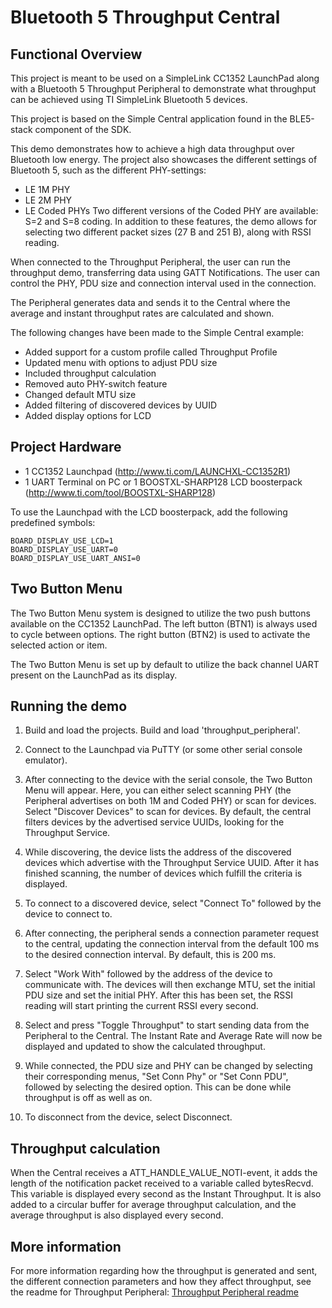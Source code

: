 # Bluetooth 5 Throughput Central

## Functional Overview

This project is meant to be used on a SimpleLink CC1352 LaunchPad along with a 
Bluetooth 5 Throughput Peripheral to demonstrate what throughput can be 
achieved using TI SimpleLink Bluetooth 5 devices.

This project is based on the Simple Central application found in the BLE5-stack
component of the SDK.

This demo demonstrates how to achieve a high data throughput over Bluetooth low 
energy. The project also showcases the different settings of Bluetooth 5, such as 
the different PHY-settings: 
- LE 1M PHY
- LE 2M PHY 
- LE Coded PHYs
Two different versions of the Coded PHY are available: S=2 and S=8 coding. In 
addition to these features, the demo allows for selecting two different packet 
sizes (27 B and 251 B), along with RSSI reading.

When connected to the Throughput Peripheral, the user can run the throughput 
demo, transferring data using GATT Notifications. The user can 
control the PHY, PDU size and connection interval used in the connection. 

The Peripheral generates data and sends it to the Central where the average and
instant throughput rates are calculated and shown.

The following changes have been made to the Simple Central example:
- Added support for a custom profile called Throughput Profile
- Updated menu with options to adjust PDU size
- Included throughput calculation
- Removed auto PHY-switch feature
- Changed default MTU size
- Added filtering of discovered devices by UUID
- Added display options for LCD

## Project Hardware
- 1 CC1352 Launchpad (http://www.ti.com/LAUNCHXL-CC1352R1)
- 1 UART Terminal on PC or 1 BOOSTXL-SHARP128 LCD boosterpack (http://www.ti.com/tool/BOOSTXL-SHARP128)

To use the Launchpad with the LCD boosterpack, add the following predefined 
symbols:
	
	BOARD_DISPLAY_USE_LCD=1
	BOARD_DISPLAY_USE_UART=0
  	BOARD_DISPLAY_USE_UART_ANSI=0

## Two Button Menu

The Two Button Menu system is designed to utilize the two push buttons available
on the CC1352 LaunchPad. The left button (BTN1) is always used to cycle
between options. The right button (BTN2) is used to activate the selected action
or item.

The Two Button Menu is set up by default to utilize the back channel UART
present on the LaunchPad as its display.

## Running the demo

1.  Build and load the projects. Build and load 'throughput_peripheral'.

2. 	Connect to the Launchpad via PuTTY (or some other serial console emulator).

3.	After connecting to the device with the serial console, the Two Button Menu
	will appear. Here, you can either select scanning PHY (the Peripheral 
	advertises on both 1M and Coded PHY) or scan for devices.
	Select "Discover Devices" to scan for devices. By default, the central 
	filters devices by the advertised service UUIDs, looking for the Throughput
	Service.
	
4. 	While discovering, the device lists the address of the discovered devices 
	which advertise with the Throughput Service UUID. After it has finished 
	scanning, the number of devices which fulfill the criteria is displayed.
	
5.	To connect to a discovered device, select "Connect To" followed by the 
	device to connect to.

6.	After connecting, the peripheral sends a connection parameter request to the
	central, updating the connection interval from the default 100 ms to the 
	desired connection interval. By default, this is 200 ms.
	
7.	Select "Work With" followed by the address of the device to communicate with.
	The devices will then exchange MTU, set the initial PDU size and set the 
	initial PHY. After this has been set, the RSSI reading will start 
	printing the current RSSI every second.

8.  Select and press "Toggle Throughput" to start sending data from the Peripheral
	to the Central. The Instant Rate and Average Rate will now be displayed and
	updated to show the calculated throughput.

9. 	While connected, the PDU size and PHY can be changed by selecting their 
	corresponding menus, "Set Conn Phy" or "Set Conn PDU", followed by selecting
	the desired option. This can be done while throughput is off as well as on.
	
10. To disconnect from the device, select Disconnect. 

## Throughput calculation
When the Central receives a ATT_HANDLE_VALUE_NOTI-event, it adds the length of
the notification packet received to a variable called bytesRecvd. This variable
is displayed every second as the Instant Throughput. It is also added 
to a circular buffer for average throughput calculation, and the average throughput
is also displayed every second.

## More information

For more information regarding how the throughput is generated and sent, the different 
connection parameters and how they affect throughput, see the readme for Throughput 
Peripheral: 
[Throughput Peripheral readme](./../throughput_peripheral/readme.md)